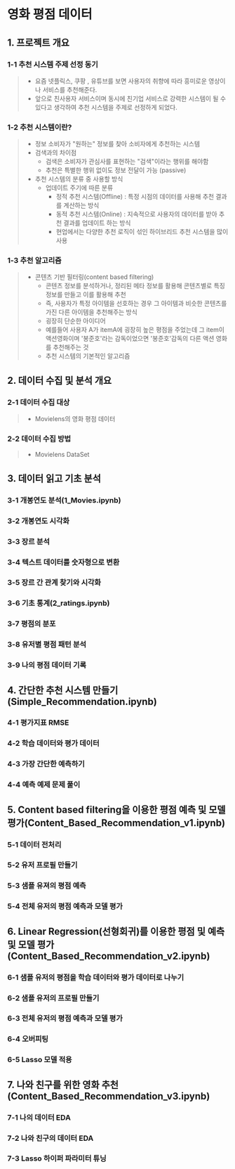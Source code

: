 # 영화 평점 데이터
##  1. 프로젝트 개요
### 1-1 추천 시스템 주제 선정 동기
> + 요즘 넷플릭스, 쿠팡 , 유튜브를 보면 사용자의 취향에 따라 흥미로운 영상이나 서비스를 추천해준다.
> + 앞으로 친사용자 서비스이며 동시에 친기업 서비스로 강력한 시스템이 될 수 있다고 생각하여 추천 시스템을 주제로 선정하게 되었다.

### 1-2 추천 시스템이란?
> + 정보 소비자가 "원하는" 정보를 찾아 소비자에게 추천하는 시스템
> + 검색과의 차이점
>   + 검색은 소비자가 관심사를 표현하는 "검색"이라는 행위를 해야함 
>   + 추천은 특별한 행위 없이도 정보 전달이 가능 (passive)
> + 추천 시스템의 분류 중 사용할 방식
>   +  업데이트 주기에 따른 분류
>       + 정적 추천 시스템(Offline) :  특정 시점의 데이터를 사용해 추천 결과를 계산하는 방식
>       + 동적 추천 시스템(Online) :  지속적으로 사용자의 데이터를 받아 추천 결과를 업데이트 하는 방식
>       + 현업에서는 다양한 추천 로직이 섞인 하이브리드 추천 시스템을 많이 사용

### 1-3 추천 알고리즘
> + 콘텐츠 기반 필터링(content based filtering)
>   + 콘텐츠 정보를 분석하거나, 정리된 메타 정보를 활용해 콘텐츠별로 특징 정보를 만들고 이를 활용해 추천
>   +	즉, 사용자가 특정 아이템을 선호하는 경우 그 아이템과 비슷한 콘텐츠를 가진 다른 아이템을 추천해주는 방식
>   + 굉장히 단순한 아이디어
>   + 예를들어 사용자 A가 itemA에 굉장히 높은 평점을 주었는데 그 item이 액션영화이며 '봉준호'라는 감독이었으면 '봉준호'감독의 다른 액션 영화를 추천해주는 것
>   + 추천 시스템의 기본적인 알고리즘

## 2. 데이터 수집 및 분석 개요
### 2-1 데이터 수집 대상
> + Movielens의 영화 평점 데이터
### 2-2 데이터 수집 방법
> + Movielens DataSet
## 3. 데이터 읽고 기초 분석
### 3-1 개봉연도 분석(1_Movies.ipynb)
### 3-2 개봉연도 시각화
### 3-3 장르 분석
### 3-4 텍스트 데이터를 숫자형으로 변환
### 3-5 장르 간 관계 찾기와 시각화
### 3-6 기초 통계(2_ratings.ipynb)
### 3-7 평점의 분포
### 3-8 유저별 평점 패턴 분석
### 3-9 나의 평점 데이터 기록

## 4. 간단한 추천 시스템 만들기(Simple_Recommendation.ipynb)
### 4-1 평가지표 RMSE
### 4-2 학습 데이터와 평가 데이터
### 4-3 가장 간단한 예측하기
### 4-4 예측 예제 문제 풀이

## 5. Content based filtering을 이용한 평점 예측 및 모델 평가(Content_Based_Recommendation_v1.ipynb)
### 5-1 데이터 전처리
### 5-2 유저 프로필 만들기
### 5-3 샘플 유져의 평점 예측
### 5-4 전체 유저의 평점 예측과 모델 평가

## 6. Linear Regression(선형회귀)를 이용한 평점 및 예측 및 모델 평가(Content_Based_Recommendation_v2.ipynb)
### 6-1 샘플 유저의 평점을 학습 데이터와 평가 데이터로 나누기
### 6-2 샘플 유저의 프로필 만들기
### 6-3 전체 유저의 평점 예측과 모델 평가
### 6-4 오버피팅
### 6-5 Lasso 모델 적용

## 7. 나와 친구를 위한 영화 추천 (Content_Based_Recommendation_v3.ipynb)
### 7-1 나의 데이터 EDA
### 7-2 나와 친구의 데이터 EDA
### 7-3 Lasso 하이퍼 파라미터 튜닝
